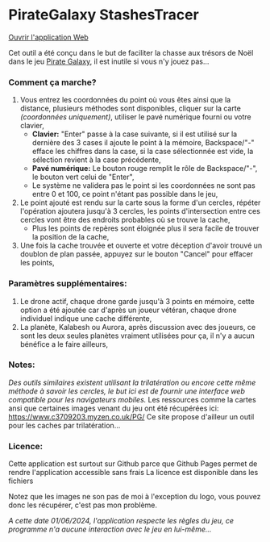 # PirateGalaxy StashesTracer
[Ouvrir l'application Web](https://mralinoe.github.io/PirateGalaxyStashesTracer/)

Cet outil a été conçu dans le but de faciliter la chasse aux trésors de Noël dans le jeu [Pirate Galaxy]([https://pages.github.com/](https://pirategalaxy.com)), il est inutile si vous n'y jouez pas...
### Comment ça marche?
1) Vous entrez les coordonnées du point où vous êtes ainsi que la distance, plusieurs méthodes sont disponibles, cliquer sur la carte *(coordonnées uniquement)*, utiliser le pavé numérique fourni ou votre clavier,
   - **Clavier:** "Enter" passe à la case suivante, si il est utilisé sur la dernière des 3 cases il ajoute le point à la mémoire, Backspace/"-" efface les chiffres dans la case, si la case sélectionnée est vide, la sélection revient à la case précédente,
   - **Pavé numérique:** Le bouton rouge remplit le rôle de Backspace/"-", le bouton vert celui de "Enter",
   - Le système ne validera pas le point si les coordonnées ne sont pas entre 0 et 100, ce point n'étant pas possible dans le jeu,
2) Le point ajouté est rendu sur la carte sous la forme d'un cercles, répéter l'opération ajoutera jusqu'à 3 cercles, les points d'intersection entre ces cercles vont être des endroits probables où se trouve la cache,
   - Plus les points de repères sont éloignée plus il sera facile de trouver la position de la cache,
3) Une fois la cache trouvée et ouverte et votre déception d'avoir trouvé un doublon de plan passée, appuyez sur le bouton "Cancel" pour effacer les points,

### Paramètres supplémentaires:
1) Le drone actif, chaque drone garde jusqu'à 3 points en mémoire, cette option a été ajoutée car d'après un joueur vétéran, chaque drone individuel indique une cache différente,
2) La planète, Kalabesh ou Aurora, après discussion avec des joueurs, ce sont les deux seules planètes vraiment utilisées pour ça, il n'y a aucun bénéfice a le faire ailleurs,

### Notes:
*Des outils similaires existent utilisant la trilatération ou encore cette même méthode à savoir les cercles, le but ici est de fournir une interface web compatible pour les navigateurs mobiles.*
Les ressources comme la cartes ansi que certaines images venant du jeu ont été récupérées ici: https://www.c3709203.myzen.co.uk/PG/
Ce site propose d'ailleur un outil pour les caches par trilatération...

### Licence:
Cette application est surtout sur Github parce que Github Pages permet de rendre l'application accessible sans frais
La licence est disponible dans les fichiers

Notez que les images ne son pas de moi à l'exception du logo, vous pouvez donc les récupérer, c'est pas mon problème.

*A cette date 01/06/2024, l'application respecte les règles du jeu, ce programme n'a aucune interaction avec le jeu en lui-même...*
